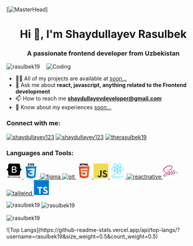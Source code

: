 [![MasterHead](https://raw.githubusercontent.com/leviarista/github-profile-header-generator/main/social/examples/example-2.png)]
<h1 align="center">Hi 👋, I'm Shaydullayev Rasulbek</h1>
<h3 align="center">A passionate frontend developer from Uzbekistan</h3>
<img
  align="right"
  alt="Coding"
  width="400"
  src="https://media.tenor.com/rePDfDWO3XoAAAAd/hacking.gif"
/>

<p align="left">
  <img
    src="https://komarev.com/ghpvc/?username=rasulbek19&label=Profile%20views&color=0e75b6&style=flat"
    alt="rasulbek19"
  />
</p>

- 👨‍💻 All of my projects are available at [soon...](soon...) 
- 💬 Ask me about
**react, javascript, anything related to the Frontend development** 
- 📫 How to
reach me **shaydullayevdeveloper@gmail.com** 
- 📄 Know about my experiences [soon...](soon...)

<h3 align="left">Connect with me:</h3>
<p align="left">
  <a href="https://twitter.com/shaydullayev123" target="blank"
    ><img
      align="center"
      src="https://raw.githubusercontent.com/rahuldkjain/github-profile-readme-generator/master/src/images/icons/Social/twitter.svg"
      alt="shaydullayev123"
      height="30"
      width="40"
  /></a>
  <a href="https://linkedin.com/in/shaydullayev123" target="blank"
    ><img
      align="center"
      src="https://raw.githubusercontent.com/rahuldkjain/github-profile-readme-generator/master/src/images/icons/Social/linked-in-alt.svg"
      alt="shaydullayev123"
      height="30"
      width="40"
  /></a>
  <a href="https://instagram.com/therasulbek19" target="blank"
    ><img
      align="center"
      src="https://raw.githubusercontent.com/rahuldkjain/github-profile-readme-generator/master/src/images/icons/Social/instagram.svg"
      alt="therasulbek19"
      height="30"
      width="40"
  /></a>
</p>

<h3 align="left">Languages and Tools:</h3>
<p align="left">
  <a href="https://getbootstrap.com" target="_blank" rel="noreferrer">
    <img
      src="https://raw.githubusercontent.com/devicons/devicon/master/icons/bootstrap/bootstrap-plain-wordmark.svg"
      alt="bootstrap"
      width="40"
      height="40"
    />
  </a>
  <a href="https://www.w3schools.com/css/" target="_blank" rel="noreferrer">
    <img
      src="https://raw.githubusercontent.com/devicons/devicon/master/icons/css3/css3-original-wordmark.svg"
      alt="css3"
      width="40"
      height="40"
    />
  </a>
  <a href="https://www.figma.com/" target="_blank" rel="noreferrer">
    <img
      src="https://www.vectorlogo.zone/logos/figma/figma-icon.svg"
      alt="figma"
      width="40"
      height="40"
    />
  </a>
  <a href="https://git-scm.com/" target="_blank" rel="noreferrer">
    <img
      src="https://www.vectorlogo.zone/logos/git-scm/git-scm-icon.svg"
      alt="git"
      width="40"
      height="40"
    />
  </a>
  <a href="https://www.w3.org/html/" target="_blank" rel="noreferrer">
    <img
      src="https://raw.githubusercontent.com/devicons/devicon/master/icons/html5/html5-original-wordmark.svg"
      alt="html5"
      width="40"
      height="40"
    />
  </a>
  <a
    href="https://developer.mozilla.org/en-US/docs/Web/JavaScript"
    target="_blank"
    rel="noreferrer"
  >
    <img
      src="https://raw.githubusercontent.com/devicons/devicon/master/icons/javascript/javascript-original.svg"
      alt="javascript"
      width="40"
      height="40"
    />
  </a>
  <a href="https://reactjs.org/" target="_blank" rel="noreferrer">
    <img
      src="https://raw.githubusercontent.com/devicons/devicon/master/icons/react/react-original-wordmark.svg"
      alt="react"
      width="40"
      height="40"
    />
  </a>
  <a href="https://reactnative.dev/" target="_blank" rel="noreferrer">
    <img
      src="https://reactnative.dev/img/header_logo.svg"
      alt="reactnative"
      width="40"
      height="40"
    />
  </a>
  <a href="https://sass-lang.com" target="_blank" rel="noreferrer">
    <img
      src="https://raw.githubusercontent.com/devicons/devicon/master/icons/sass/sass-original.svg"
      alt="sass"
      width="40"
      height="40"
    />
  </a>
  <a href="https://tailwindcss.com/" target="_blank" rel="noreferrer">
    <img
      src="https://www.vectorlogo.zone/logos/tailwindcss/tailwindcss-icon.svg"
      alt="tailwind"
      width="40"
      height="40"
    />
  </a>
  <a href="https://www.typescriptlang.org/" target="_blank" rel="noreferrer">
    <img
      src="https://raw.githubusercontent.com/devicons/devicon/master/icons/typescript/typescript-original.svg"
      alt="typescript"
      width="40"
      height="40"
    />
  </a>
</p>

<p>
  <img
    align="left"
    src="https://github-readme-stats.vercel.app/api/top-langs?username=rasulbek19&show_icons=true&locale=en&layout=compact"
    alt="rasulbek19"
  />
</p>

<p>
  &nbsp;<img
    align="center"
    src="https://github-readme-stats.vercel.app/api?username=rasulbek19&show_icons=true&locale=en"
    alt="rasulbek19"
  />
</p>

<p>
  <img
    align="center"
    src="https://github-readme-streak-stats.herokuapp.com/?user=rasulbek19&"
    alt="rasulbek19"
  />
</p>
<!-- <p>
  <img align="left" src="
https://github-readme-stats.vercel.app/api/top-langs?username=sarah-hart-landolt&show_icons=true&theme=radical)"  />
</p> -->
![Top Langs](https://github-readme-stats.vercel.app/api/top-langs/?username=rasulbek19&size_weight=0.5&count_weight=0.5)
